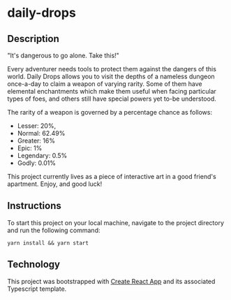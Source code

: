 # daily-drops

## Description

"It's dangerous to go alone. Take this!"

Every adventurer needs tools to protect them against the dangers of this world. Daily Drops allows you to visit the depths of a nameless dungeon once-a-day to claim a weapon of varying rarity. Some of them have elemental enchantments which make them useful when facing particular types of foes, and others still have special powers yet to-be understood.

The rarity of a weapon is governed by a percentage chance as follows:

- Lesser: 20%,
- Normal: 62.49%
- Greater: 16%
- Epic: 1%
- Legendary: 0.5%
- Godly: 0.01%

This project currently lives as a piece of interactive art in a good friend's apartment. Enjoy, and good luck!

## Instructions

To start this project on your local machine, navigate to the project directory and run the following command:

`yarn install && yarn start`

## Technology

This project was bootstrapped with [Create React App](https://github.com/facebook/create-react-app) and its associated Typescript template.
